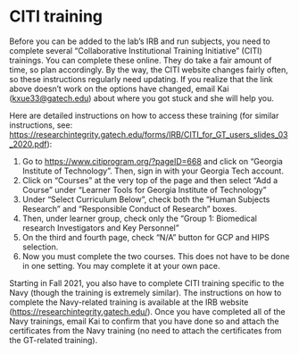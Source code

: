 # CITI training
Before you can be added to the lab’s IRB and run subjects, you need to complete several “Collaborative Institutional Training Initiative” (CITI) trainings. You can complete these online. They do take a fair amount of time, so plan accordingly. By the way, the CITI website changes fairly often, so these instructions regularly need updating. If you realize that the link above doesn’t work on the options have changed, email Kai (kxue33@gatech.edu) about where you got stuck and she will help you. 

Here are detailed instructions on how to access these training (for similar instructions, see: https://researchintegrity.gatech.edu/forms/IRB/CITI_for_GT_users_slides_03_2020.pdf):
1.	Go to https://www.citiprogram.org/?pageID=668 and click on “Georgia Institute of Technology”. Then, sign in with your Georgia Tech account.
2.	Click on “Courses” at the very top of the page and then select “Add a Course” under “Learner Tools for Georgia Institute of Technology”
3.	Under “Select Curriculum Below”, check both the “Human Subjects Research” and “Responsible Conduct of Research” boxes.
4.	Then, under learner group, check only the “Group 1: Biomedical research Investigators and Key Personnel”
5.	On the third and fourth page, check “N/A” button for GCP and HIPS selection.
6.	Now you must complete the two courses. This does not have to be done in one setting. You may complete it at your own pace.

Starting in Fall 2021, you also have to complete CITI training specific to the Navy (though the training is extremely similar). The instructions on how to complete the Navy-related training is available at the IRB website (https://researchintegrity.gatech.edu/). Once you have completed all of the Navy trainings, email Kai to confirm that you have done so and attach the certificates from the Navy training (no need to attach the certificates from the GT-related training).
